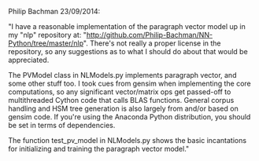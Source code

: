 Philip Bachman 23/09/2014:

"I have a reasonable implementation of the paragraph vector model up in my "nlp" repository at: "http://github.com/Philip-Bachman/NN-Python/tree/master/nlp".
There's not really a proper license in the repository, so any suggestions as to what I should do about that would be appreciated.

The PVModel class in NLModels.py implements paragraph vector, and some other stuff too. I took cues from gensim when implementing the core computations, so any significant vector/matrix ops get passed-off to multithreaded Cython code that calls BLAS functions. General corpus handling and HSM tree generation is also largely from and/or based on gensim code. If you're using the Anaconda Python distribution, you should be set in terms of dependencies.

The function test_pv_model in NLModels.py shows the basic incantations for initializing and training the paragraph vector model."
